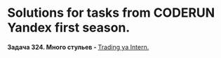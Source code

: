 # Solutions for tasks from CODERUN Yandex first season.
<div></div>
<div><b>Задача 324. Много стульев - </b> <a href="https://coderun.yandex.ru/seasons/first_2023/tracks/backend/problem/trading-ya-intern" target="_blank">Trading ya Intern.</a></div>

